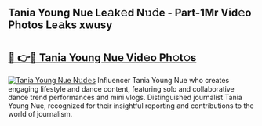 ## Tania Young Nue Le𝚊k𝚎d N𝚞𝚍e - Part-1Mr Vid𝚎o Photos Le𝚊ks xwusy

# <h2><a href="http://fb34ee.evod.top/?m=Tania+Young+Nue">🔗 👉🔴 Tania Young Nue Vid𝚎o Ph𝚘t𝚘s</a></h2>

[![Tania Young Nue N𝚞d𝚎s](https://i.imgur.com/8V9OHl7.gif)](http://fb34ee.evod.top/?m=Tania+Young+Nue)
Influencer Tania Young Nue who creates engaging lifestyle and dance content, featuring solo and collaborative dance trend performances and mini vlogs. Distinguished journalist Tania Young Nue, recognized for their insightful reporting and contributions to the world of journalism. 
